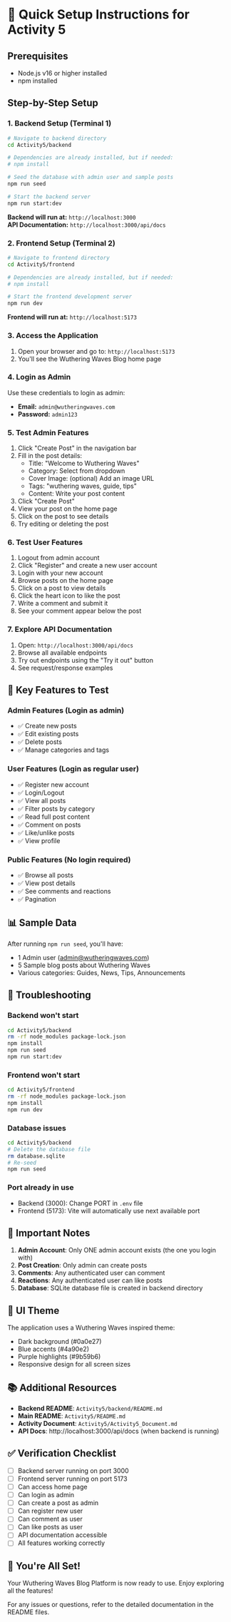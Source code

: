 # 🚀 Quick Setup Instructions for Activity 5

## Prerequisites
- Node.js v16 or higher installed
- npm installed

## Step-by-Step Setup

### 1. Backend Setup (Terminal 1)

```bash
# Navigate to backend directory
cd Activity5/backend

# Dependencies are already installed, but if needed:
# npm install

# Seed the database with admin user and sample posts
npm run seed

# Start the backend server
npm run start:dev
```

**Backend will run at:** `http://localhost:3000`  
**API Documentation:** `http://localhost:3000/api/docs`

### 2. Frontend Setup (Terminal 2)

```bash
# Navigate to frontend directory
cd Activity5/frontend

# Dependencies are already installed, but if needed:
# npm install

# Start the frontend development server
npm run dev
```

**Frontend will run at:** `http://localhost:5173`

### 3. Access the Application

1. Open your browser and go to: `http://localhost:5173`
2. You'll see the Wuthering Waves Blog home page

### 4. Login as Admin

Use these credentials to login as admin:
- **Email:** `admin@wutheringwaves.com`
- **Password:** `admin123`

### 5. Test Admin Features

1. Click "Create Post" in the navigation bar
2. Fill in the post details:
   - Title: "Welcome to Wuthering Waves"
   - Category: Select from dropdown
   - Cover Image: (optional) Add an image URL
   - Tags: "wuthering waves, guide, tips"
   - Content: Write your post content
3. Click "Create Post"
4. View your post on the home page
5. Click on the post to see details
6. Try editing or deleting the post

### 6. Test User Features

1. Logout from admin account
2. Click "Register" and create a new user account
3. Login with your new account
4. Browse posts on the home page
5. Click on a post to view details
6. Click the heart icon to like the post
7. Write a comment and submit it
8. See your comment appear below the post

### 7. Explore API Documentation

1. Open: `http://localhost:3000/api/docs`
2. Browse all available endpoints
3. Try out endpoints using the "Try it out" button
4. See request/response examples

## 🎯 Key Features to Test

### Admin Features (Login as admin)
- ✅ Create new posts
- ✅ Edit existing posts
- ✅ Delete posts
- ✅ Manage categories and tags

### User Features (Login as regular user)
- ✅ Register new account
- ✅ Login/Logout
- ✅ View all posts
- ✅ Filter posts by category
- ✅ Read full post content
- ✅ Comment on posts
- ✅ Like/unlike posts
- ✅ View profile

### Public Features (No login required)
- ✅ Browse all posts
- ✅ View post details
- ✅ See comments and reactions
- ✅ Pagination

## 📊 Sample Data

After running `npm run seed`, you'll have:
- 1 Admin user (admin@wutheringwaves.com)
- 5 Sample blog posts about Wuthering Waves
- Various categories: Guides, News, Tips, Announcements

## 🔧 Troubleshooting

### Backend won't start
```bash
cd Activity5/backend
rm -rf node_modules package-lock.json
npm install
npm run seed
npm run start:dev
```

### Frontend won't start
```bash
cd Activity5/frontend
rm -rf node_modules package-lock.json
npm install
npm run dev
```

### Database issues
```bash
cd Activity5/backend
# Delete the database file
rm database.sqlite
# Re-seed
npm run seed
```

### Port already in use
- Backend (3000): Change PORT in `.env` file
- Frontend (5173): Vite will automatically use next available port

## 📝 Important Notes

1. **Admin Account**: Only ONE admin account exists (the one you login with)
2. **Post Creation**: Only admin can create posts
3. **Comments**: Any authenticated user can comment
4. **Reactions**: Any authenticated user can like posts
5. **Database**: SQLite database file is created in backend directory

## 🎨 UI Theme

The application uses a Wuthering Waves inspired theme:
- Dark background (#0a0e27)
- Blue accents (#4a90e2)
- Purple highlights (#9b59b6)
- Responsive design for all screen sizes

## 📚 Additional Resources

- **Backend README**: `Activity5/backend/README.md`
- **Main README**: `Activity5/README.md`
- **Activity Document**: `Activity5/Activity5_Document.md`
- **API Docs**: http://localhost:3000/api/docs (when backend is running)

## ✅ Verification Checklist

- [ ] Backend server running on port 3000
- [ ] Frontend server running on port 5173
- [ ] Can access home page
- [ ] Can login as admin
- [ ] Can create a post as admin
- [ ] Can register new user
- [ ] Can comment as user
- [ ] Can like posts as user
- [ ] API documentation accessible
- [ ] All features working correctly

## 🎉 You're All Set!

Your Wuthering Waves Blog Platform is now ready to use. Enjoy exploring all the features!

For any issues or questions, refer to the detailed documentation in the README files.
